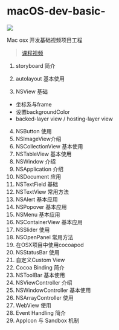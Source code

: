 # macOS-dev-basic-
![](https://img.shields.io/badge/platform-OSX-red.svg)

Mac  osx 开发基础视频项目工程

>   [课程视频](http://study.163.com/course/introduction/1004170018.htm)

1. storyboard 简介
   
2. autolayout 基本使用

3. NSView 基础
  * 坐标系与frame
  * 设置backgroundColor
  * backed-layer view / hosting-layer view
4. NSButton 使用
5. NSImageView介绍
6. NSCollectionView 基本使用
7. NSTableView 基本使用
8. NSWindow 介绍
9. NSApplication 介绍
10. NSDocument 应用
11. NSTextField 基础
12. NSTextView 常用方法
13. NSAlert 基本应用
14. NSPopover 基本应用
15. NSMenu 基本应用
16. NSContainerView 基本应用
17. NSSlider 使用
18. NSOpenPanel 常用方法
19. 在OSX项目中使用cocoapod
20. NSStatusBar 使用
21. 自定义Custom View
22. Cocoa Binding 简介
23. NSToolBar 基本使用
24. NSViewController 介绍
25. NSWindowController 基本使用
26. NSArrayController 使用
27. WebView 使用
28. Event Handling 简介
29. AppIcon 与 Sandbox 机制 
   
